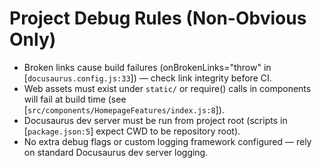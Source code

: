 # Project Debug Rules (Non-Obvious Only)

- Broken links cause build failures (onBrokenLinks="throw" in [`docusaurus.config.js:33`]) — check link integrity before CI.
- Web assets must exist under `static/` or require() calls in components will fail at build time (see [`src/components/HomepageFeatures/index.js:8`]).
- Docusaurus dev server must be run from project root (scripts in [`package.json:5`] expect CWD to be repository root).
- No extra debug flags or custom logging framework configured — rely on standard Docusaurus dev server logging.